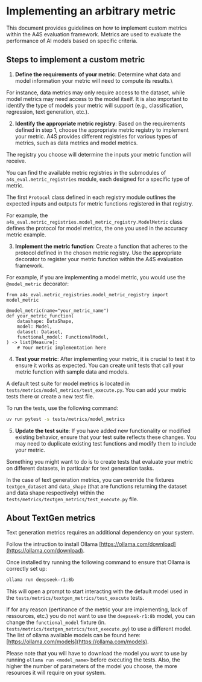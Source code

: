 # Implementing an arbitrary metric

This document provides guidelines on how to implement custom metrics within the A4S evaluation framework. Metrics are used to evaluate the performance of AI models based on specific criteria.

## Steps to implement a custom metric

1. **Define the requirements of your metric**: Determine what data and model information your metric will need to compute its results.\

For instance, data metrics may only require access to the dataset, while model metrics may need access to the model itself. It is also important to identify the type of models your metric will support (e.g., classification, regression, text generation, etc.).

2. **Identify the appropriate metric registry**: Based on the requirements defined in step 1, choose the appropriate metric registry to implement your metric. A4S provides different registries for various types of metrics, such as data metrics and model metrics.

The registry you choose will determine the inputs your metric function will receive.

You can find the available metric registries in the submodules of `a4s_eval.metric_registries` module, each designed for a specific type of metric.

The first `Protocol` class defined in each registry module outlines the expected inputs and outputs for metric functions registered in that registry.

For example, the `a4s_eval.metric_registries.model_metric_registry.ModelMetric` class defines the protocol for model metrics, the one you used in the accuracy metric example.

3. **Implement the metric function**: Create a function that adheres to the protocol defined in the chosen metric registry. Use the appropriate decorator to register your metric function within the A4S evaluation framework.

For example, if you are implementing a model metric, you would use the `@model_metric` decorator:

```pythonpython
from a4s_eval.metric_registries.model_metric_registry import model_metric

@model_metric(name="your_metric_name")
def your_metric_function(
    datashape: DataShape,
    model: Model,
    dataset: Dataset,
    functional_model: FunctionalModel,
) -> list[Measure]:
    # Your metric implementation here
```

4. **Test your metric**: After implementing your metric, it is crucial to test it to ensure it works as expected. You can create unit tests that call your metric function with sample data and models.

A default test suite for model metrics is located in `tests/metrics/model_metrics/test_execute.py`. You can add your metric tests there or create a new test file.

To run the tests, use the following command:

```bash
uv run pytest -s tests/metrics/model_metrics
```

5. **Update the test suite**: If you have added new functionality or modified existing behavior, ensure that your test suite reflects these changes. You may need to duplicate existing test functions and modify them to include your metric.

Something you might want to do is to create tests that evaluate your metric on different datasets, in particular for text generation tasks.

In the case of text generation metrics, you can override the fixtures `textgen_dataset` and `data_shape` (that are functions returning the dataset and data shape respectively) within the `tests/metrics/textgen_metrics/test_execute.py` file.

## About TextGen metrics

Text generation metrics requires an additional dependency on your system.

Follow the intruction to install Ollama [https://ollama.com/download](https://ollama.com/download).

Once installed try running the following command to ensure that Ollama is correctly set up:

```bash
ollama run deepseek-r1:8b
```

This will open a prompt to start interacting with the default model used in the `tests/metrics/textgen_metrics/test_execute` tests.

If for any reason (pertinance of the metric your are implementing, lack of ressources, etc.) you do not want to use the `deepseek-r1:8b` model, you can change the `functional_model` fixture (in.  `tests/metrics/textgen_metrics/test_execute.py`) to use a different model. The list of ollama available models can be found here: [https://ollama.com/models](https://ollama.com/models).

Please note that you will have to download the model you want to use by running `ollama run <model_name>` before executing the tests.
Also, the higher the number of parameters of the model you choose, the more resources  it will require on your system.
